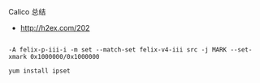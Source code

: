 Calico 总结

- http://h2ex.com/202

```

-A felix-p-iii-i -m set --match-set felix-v4-iii src -j MARK --set-xmark 0x1000000/0x1000000

yum install ipset

```


